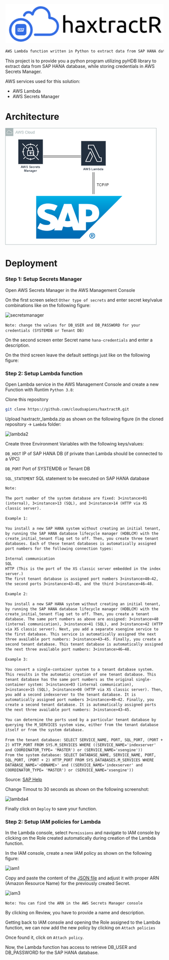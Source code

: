 
[![logo](https://github.com/cloudsapiens/haxtractR/blob/main/imgs/logo.PNG)](https://github.com/cloudsapiens/haxtractR/blob/main/imgs/logo.PNG) 

```sh
AWS Lambda function written in Python to extract data from SAP HANA database storing credentials in AWS Secrets Manager
```

This project is to provide you a python program utilizing pyHDB library to extract data from SAP HANA database, while storing credentials in AWS Secrets Manager.

AWS services used for this solution:
  - AWS Lambda
  - AWS Secrets Manager

# Architecture
[![architecture](https://github.com/cloudsapiens/haxtractR/blob/main/imgs/architecture.PNG)](https://github.com/cloudsapiens/haxtractR/blob/main/imgs/architecture.PNG) 

# Deployment

### Step 1: Setup Secrets Manager

Open AWS Secrets Manager in the AWS Management Console

On the first screen select ```Other type of secrets``` and enter secret key/value combinations like on the following figure:

![secretsmanager](https://github.com/cloudsapiens/HANAssistant/blob/main/imgs/secretsmanager.PNG)

```Note: change the values for DB_USER and DB_PASSWORD for your credentials (SYSTEMDB or Tenant DB)```

On the second screen enter Secret name ```hana-credentials``` and enter a description.

On the third screen leave the default settings just like on the following figure:

### Step 2: Setup Lambda function

Open Lambda service in the AWS Management Console and create a new Function with Runtim ```Python 3.8```:

Clone this repository 
```sh 
git clone https://github.com/cloudsapiens/haxtractR.git
```

Upload haxtractr_lambda.zip as shown on the following figure (in the cloned repository -> ```Lambda``` folder:

![lambda2](https://github.com/cloudsapiens/HANAssistant/blob/main/imgs/lambda2.PNG)

Create three Environment Variables with the following keys/values:

```DB_HOST``` IP of SAP HANA DB (if private than Lambda should be connected to a VPC)

```DB_PORT``` Port of SYSTEMDB or Tenant DB

```SQL_STATEMENT``` SQL statement to be executed on SAP HANA database

```
Note: 

The port number of the system database are fixed: 3<instance>01 (internal), 3<instance>13 (SQL), and 3<instance>14 (HTTP via XS classic server).

Example 1:

You install a new SAP HANA system without creating an initial tenant, by running the SAP HANA database lifecycle manager (HDBLCM) with the create_initial_tenant flag set to off. Then, you create three tenant databases. Each of these tenant databases is automatically assigned port numbers for the following connection types:

Internal communication
SQL
HTTP (This is the port of the XS classic server embedded in the index server.)
The first tenant database is assigned port numbers 3<instance>40—42, the second ports 3<instance>43—45, and the third 3<instance>46—48.

Example 2:

You install a new SAP HANA system without creating an initial tenant, by running the SAP HANA database lifecycle manager (HDBLCM) with the create_initial_tenant flag set to off. Then, you create a tenant database. The same port numbers as above are assigned: 3<instance>40 (internal communication), 3<instance>41 (SQL), and 3<instance>42 (HTTP via XS classic server). Next, you add a separate xsengine service to the first database. This service is automatically assigned the next three available port numbers: 3<instance>43—45. Finally, you create a second tenant database. This tenant database is automatically assigned the next three available port numbers: 3<instance>46—48.

Example 3:

You convert a single-container system to a tenant database system. This results in the automatic creation of one tenant database. This tenant database has the same port numbers as the original single-container system: 3<instance>03 (internal communication), 3<instance>15 (SQL), 3<instance>08 (HTTP via XS classic server). Then, you add a second indexserver to the tenant database. It is automatically assigned port numbers 3<instance>40—42. Finally, you create a second tenant database. It is automatically assigned ports the next three available port numbers: 3<instance>43—45.

You can determine the ports used by a particular tenant database by querying the M_SERVICES system view, either from the tenant database itself or from the system database.

From the tenant database: SELECT SERVICE_NAME, PORT, SQL_PORT, (PORT + 2) HTTP_PORT FROM SYS.M_SERVICES WHERE ((SERVICE_NAME='indexserver' and COORDINATOR_TYPE= 'MASTER') or (SERVICE_NAME='xsengine'))
From the system database: SELECT DATABASE_NAME, SERVICE_NAME, PORT, SQL_PORT, (PORT + 2) HTTP_PORT FROM SYS_DATABASES.M_SERVICES WHERE DATABASE_NAME='<DBNAME>' and ((SERVICE_NAME='indexserver' and COORDINATOR_TYPE= 'MASTER') or (SERVICE_NAME='xsengine'))
```
Source: 
[SAP Help](https://help.sap.com/viewer/6b94445c94ae495c83a19646e7c3fd56/2.0.02/en-US/440f6efe693d4b82ade2d8b182eb1efb.html)

Change Timout to 30 seconds as shown on the following screenshot:

![lambda4](https://github.com/cloudsapiens/HANAssistant/blob/main/imgs/lambda4.PNG)

Finally click on ```Deploy``` to save your function.

### Step 2: Setup IAM policies for Lambda

In the Lambda console, select ```Permissions``` and navigate to IAM console by clicking on the Role created automatically during creation of the Lambda function.

In the IAM console, create a new IAM policy as shown on the following figure:

![iam1](https://github.com/cloudsapiens/HANAssistant/blob/main/imgs/iam1.PNG)

Copy and paste the content of the [JSON file](https://github.com/cloudsapiens/HANAssistant/blob/main/lambda-secretsmanager-policy.json) and adjust it with proper ARN (Amazon Resource Name) for the previously created Secret. 

![iam3](https://github.com/cloudsapiens/HANAssistant/blob/main/imgs/iam3.PNG)

```Note: You can find the ARN in the AWS Secrets Manager console```

By clicking on Review, you have to provide a name and description.

Getting back to IAM console and opening the Role assigned to the Lambda function, we can now add the new policy by clicking on ```Attach policies```

Once found it, click on ```Attach policy```.

Now, the Lambda function has access to retrieve DB_USER and DB_PASSWORD for the SAP HANA database.
